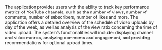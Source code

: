 The application provides users with the ability to track key performance metrics of YouTube channels, such as the number of views, number of comments, number of subscribers, number of likes and more. The application offers a detailed overview of the schedule of video uploads by day of the week, as well as analysis of the view ratio concerning the time of video upload. The system’s functionalities will include: displaying channel and video metrics, analyzing comments and engagement, and providing recommendations for optional upload times. 

